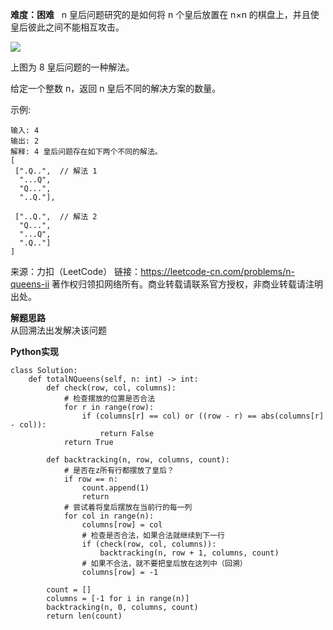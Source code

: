 **难度：困难**  
n 皇后问题研究的是如何将 n 个皇后放置在 n×n 的棋盘上，并且使皇后彼此之间不能相互攻击。  

![](https://assets.leetcode-cn.com/aliyun-lc-upload/uploads/2018/10/12/8-queens.png)

上图为 8 皇后问题的一种解法。  

给定一个整数 n，返回 n 皇后不同的解决方案的数量。  

示例:
```
输入: 4
输出: 2
解释: 4 皇后问题存在如下两个不同的解法。
[
 [".Q..",  // 解法 1
  "...Q",
  "Q...",
  "..Q."],

 ["..Q.",  // 解法 2
  "Q...",
  "...Q",
  ".Q.."]
]
```
来源：力扣（LeetCode）
链接：https://leetcode-cn.com/problems/n-queens-ii
著作权归领扣网络所有。商业转载请联系官方授权，非商业转载请注明出处。  

**解题思路**  
从回溯法出发解决该问题

**Python实现**  
```
class Solution:
    def totalNQueens(self, n: int) -> int:
        def check(row, col, columns):
            # 检查摆放的位置是否合法
            for r in range(row):
                if (columns[r] == col) or ((row - r) == abs(columns[r] - col)):
                    return False
            return True

        def backtracking(n, row, columns, count):
            # 是否在z所有行都摆放了皇后？
            if row == n:
                count.append(1)
                return
            # 尝试着将皇后摆放在当前行的每一列
            for col in range(n):
                columns[row] = col
                # 检查是否合法，如果合法就继续到下一行
                if (check(row, col, columns)):
                    backtracking(n, row + 1, columns, count)
                # 如果不合法，就不要把皇后放在这列中（回溯）
                columns[row] = -1

        count = []
        columns = [-1 for i in range(n)]
        backtracking(n, 0, columns, count)
        return len(count)
```